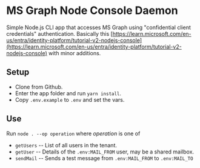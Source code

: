 # MS Graph Node Console Daemon

Simple Node.js CLI app that accesses MS Graph using "confidential client credentials" authentication.
Basically this [https://learn.microsoft.com/en-us/entra/identity-platform/tutorial-v2-nodejs-console](https://learn.microsoft.com/en-us/entra/identity-platform/tutorial-v2-nodejs-console) with minor additions.

## Setup

* Clone from Github.
* Enter the app folder and run `yarn install`.
* Copy `.env.example` to `.env` and set the vars.

## Use

Run `node . --op operation` where _operation_ is one of 
* `getUsers` -- List of all users in the tenant.
* `getUser` -- Details of the `.env:MAIL_FROM` user, may be a shared mailbox.
* `sendMail` -- Sends a test message from `.env:MAIL_FROM` to `.env:MAIL_TO`
